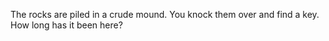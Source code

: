 The rocks are piled in a crude mound.
You knock them over and find a key.
How long has it been here?